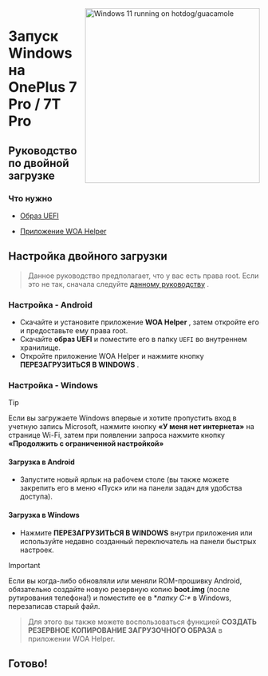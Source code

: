 <img align="right" src="https://github.com/n00b69/woa-op7/blob/main/op7.png" width="350" alt="Windows 11 running on hotdog/guacamole">

# Запуск Windows на OnePlus 7 Pro / 7T Pro

## Руководство по двойной загрузке

### Что нужно
- [Образ UEFI](https://github.com/n00b69/woa-op7/releases/tag/UEFI)

- [Приложение WOA Helper](https://github.com/n00b69/woa-helper/releases/tag/APK)

## Настройка двойного загрузки
> Данное руководство предполагает, что у вас есть права root. Если это не так, сначала следуйте [данному руководству](2-root-ru.md) .

### Настройка - Android
- Скачайте и установите приложение **WOA Helper** , затем откройте его и предоставьте ему права root.
- Скачайте **образ UEFI** и поместите его в папку `UEFI` во внутреннем хранилище.
- Откройте приложение WOA Helper и нажмите кнопку **ПЕРЕЗАГРУЗИТЬСЯ В WINDOWS** .

### Настройка - Windows
> [!Tip]
> Если вы загружаете Windows впервые и хотите пропустить вход в учетную запись Microsoft, нажмите кнопку **«У меня нет интернета»** на странице Wi-Fi, затем при появлении запроса нажмите кнопку **«Продолжить с ограниченной настройкой»** 

#### Загрузка в Android
- Запустите новый ярлык на рабочем столе (вы также можете закрепить его в меню «Пуск» или на панели задач для удобства доступа).

#### Загрузка в Windows
- Нажмите **ПЕРЕЗАГРУЗИТЬСЯ В WINDOWS** внутри приложения или используйте недавно созданный переключатель на панели быстрых настроек.

>[!Important]
> Если вы когда-либо обновляли или меняли ROM-прошивку Android, обязательно создайте новую резервную копию **boot.img** (после рутирования телефона!) и поместите ее в **папку C:\** в Windows, перезаписав старый файл.

> Для этого вы также можете воспользоваться функцией **СОЗДАТЬ РЕЗЕРВНОЕ КОПИРОВАНИЕ ЗАГРУЗОЧНОГО ОБРАЗА** в приложении WOA Helper.

## Готово! 
















